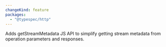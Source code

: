 ```yaml
---
changeKind: feature
packages:
  - "@typespec/http"
---
```


Adds getStreamMetadata JS API to simplify getting stream metadata from operation parameters and responses.